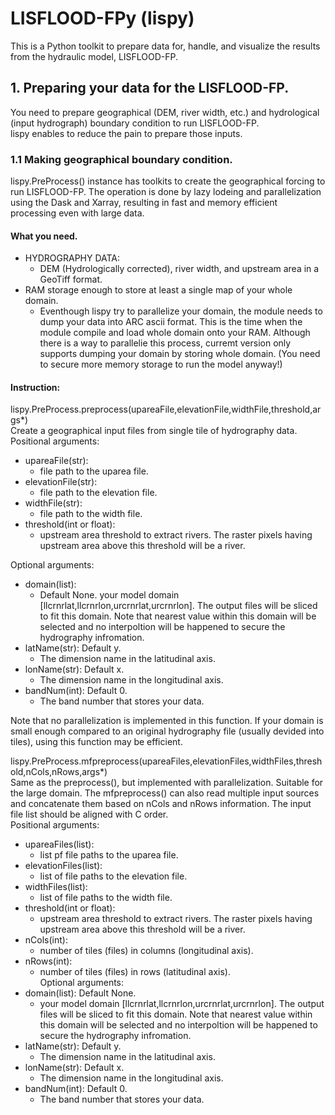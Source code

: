 # LISFLOOD-FPy (lispy)  
This is a Python toolkit to prepare data for, handle, and visualize the results from the hydraulic model, LISFLOOD-FP.  
## 1. Preparing your data for the LISFLOOD-FP.  
You need to prepare geographical (DEM, river width, etc.) and hydrological (input hydrograph) boundary condition to run LISFLOOD-FP.  
lispy enables to reduce the pain to prepare those inputs.  
### 1.1 Making geographical boundary condition.  
lispy.PreProcess() instance has toolkits to create the geographical forcing to run LISFLOOD-FP. The operation is done by lazy lodeing and parallelization using the Dask and Xarray, resulting in fast and memory efficient processing even with large data.  
#### What you need.  
* HYDROGRAPHY DATA:  
  * DEM (Hydrologically corrected), river width, and upstream area in a GeoTiff format.  
* RAM storage enough to store at least a single map of your whole domain.  
  * Eventhough lispy try to parallelize your domain, the module needs to dump your data into ARC ascii format. This is the time when the module compile and load whole domain onto your RAM. Although there is a way to parallelie this process, curremt version only supports dumping your domain by storing whole domain. (You need to secure more memory storage to run the model anyway!)  
#### Instruction:
lispy.PreProcess.preprocess(upareaFile,elevationFile,widthFile,threshold,args*)  
Create a geographical input files from single tile of hydrography data.  
Positional arguments:  
+ upareaFile(str):  
  + file path to the uparea file.  
+ elevationFile(str):  
  + file path to the elevation file.  
+ widthFile(str):  
  + file path to the width file.  
+ threshold(int or float):  
  + upstream area threshold to extract rivers. The raster pixels having upstream area above this threshold will be a river.  
  
Optional arguments:  
+ domain(list):  
  + Default None. your model domain [llcrnrlat,llcrnrlon,urcrnrlat,urcrnrlon]. The output files will be sliced to fit this domain. Note that nearest value within this domain will be selected and no interpoltion will be happened to secure the hydrography infromation.  
+ latName(str): Default y.  
  + The dimension name in the latitudinal axis.  
+ lonName(str): Default x.  
  * The dimension name in the longitudinal axis.  
+ bandNum(int): Default 0. 
  * The band number that stores your data.  
  
Note that no parallelization is implemented in this function. If your domain is small enough compared to an original hydrography file (usually devided into tiles), using this function may be efficient.  
  
  
lispy.PreProcess.mfpreprocess(upareaFiles,elevationFiles,widthFiles,threshold,nCols,nRows,args*)  
Same as the preprocess(), but implemented with parallelization. Suitable for the large domain. The mfpreprocess() can also read multiple input sources and concatenate them based on nCols and nRows information. The input file list should be aligned with C order.  
Positional arguments:  
+ upareaFiles(list):  
  * list pf file paths to the uparea file.
+ elevationFiles(list):  
  * list of file paths to the elevation file.
+ widthFiles(list):  
  * list of file paths to the width file.
+ threshold(int or float):  
  * upstream area threshold to extract rivers. The raster pixels having upstream area above this threshold will be a river.
+ nCols(int):  
  * number of tiles (files) in columns (longitudinal axis).  
+ nRows(int):  
  * number of tiles (files) in rows (latitudinal axis).  
Optional arguments:
+ domain(list): Default None.  
  * your model domain [llcrnrlat,llcrnrlon,urcrnrlat,urcrnrlon]. The output files will be sliced to fit this domain. Note that nearest value within this domain will be selected and no interpoltion will be happened to secure the hydrography infromation.
+ latName(str): Default y.  
  * The dimension name in the latitudinal axis.
+ lonName(str): Default x.  
  * The dimension name in the longitudinal axis.
+ bandNum(int): Default 0.  
  * The band number that stores your data.
